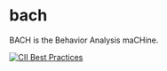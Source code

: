 # bach
BACH is the Behavior Analysis maCHine.

[![CII Best Practices](https://bestpractices.coreinfrastructure.org/projects/3691/badge)](https://bestpractices.coreinfrastructure.org/projects/3691)
